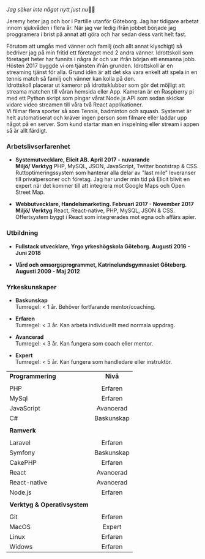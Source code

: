 *Jag söker inte något nytt just nu*👨‍💻

Jeremy heter jag och bor i Partille utanför Göteborg. Jag har tidigare arbetat innom sjukvåden i flera
år. När jag var ledig ifrån jobbet började jag proggramera i brist på annat att göra och har sedan dess varit
helt fast.

Förutom att umgås med vänner och familj (och allt annat klyschigt) så bedriver jag på min fritid ett företaget med 2
andra vänner. Idrottskoll som företaget heter har funnits i några år och var ifrån början ett enmanna
jobb.  
Hösten 2017 byggde vi om tjänsten ifrån grunden. Idrottskoll är en streaming tjänst för alla.
Grund idèn är att det ska vara enkelt att spela in en tennis match så familj och vänner kan kolla på
den.  
Idrottskoll placerar ut kameror på idrottsklubbar som gör det möjligt att streama matchen till
våran hemsida eller App. Kameran är en Raspberry pi med ett Python skript som pingar vårat Node.js API
som sedan skickar vidare video streamen till våra två React applikationer.  
Vi filmar flera sporter så som Tennis, badminton och squash. Systemet är helt automatiserat och kräver
ingen person som filmare eller laddar upp något på en server. Som kund startar man en inspelning
eller stream i appen så är allt färdigt.

### Arbetslivserfarenhet

*   **Systemutvecklare, Elicit AB. April 2017 - nuvarande**  
    **Miljö/ Verktyg** PHP, MySQL, JSON, JavaScript, Twitter bootstrap & CSS.  
    Ruttoptimeringssystem som hanterar alla delar av "last mile" leveranser till privatpersoner och
    företag. Jag har under min tid på Elicit blivit en expert när det kommer till att integrera mot
    Google Maps och Open Street Map.

*   **Webbutvecklare, Handelsmarketing. Februari 2017 - November 2017**
    **Miljö/ Verktyg** React, React-native, PHP, MySQL, JSON & CSS.  
    Offertsystem byggt i React som integrerades mot egna och affärs apier.

### Utbildning

*   **Fullstack utvecklare, Yrgo yrkeshögskola Göteborg. Augusti 2016 - Juni 2018**

*   **Vård och omsorgsprogrammet, Katrinelundsgymnasiet Göteborg. Augusti 2009 - Maj 2012**

### Yrkeskunskaper

*   **Baskunskap**  
    Tumregel: < 1 år. Behöver fortfarande mentor/coaching.

*   **Erfaren**  
    Tumregel: < 3 år. Kan arbeta individuellt med normala uppdrag.

*   **Avancerad**  
    Tumregel: < 3 år. Kan fungera som coach eller mentor.

*   **Expert**  
    Tumregel: < 5 år. Kan fungera som handledare eller instruktör.

|                              |            |
| ---------------------------- | :--------: |
| **Programmering**            |  **Nivå**  |
|                              |            |
| PHP                          |  Erfaren   |
| MySql                        |  Erfaren   |
| JavaScript                   | Avancerad  |
| C#                           | Baskunskap |
|                              |            |
| **Ramverk**                  |            |
|                              |            |
| Laravel                      |  Erfaren   |
| Symfony                      | Baskunskap |
| CakePHP                      |  Erfaren   |
| React                        | Avancerad  |
| React-native                 | Avancerad  |
| Node.js                      |  Erfaren   |
|                              |            |
| **Verktyg & Operativsystem** |            |
|                              |            |
| Git                          |  Erfaren   |
| MacOS                        |   Expert   |
| Linux                        |  Erfaren   |
| Widows                       |  Erfaren   |
